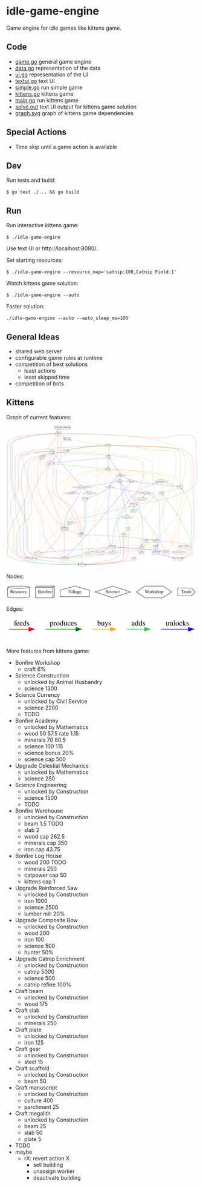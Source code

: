 # idle-game-engine

Game engine for idle games like kittens game.

## Code

- [game.go](game/game.go) general game engine
- [data.go](data/data.go) representation of the data
- [ui.go](ui/ui.go) representation of the UI
- [textui.go](textui/textui.go) text UI
- [simple.go](examples/simple/simple.go) run simple game
- [kittens.go](kittens/kittens.go) kittens game
- [main.go](main.go) run kittens game
- [solve.out](kittens/testdata/solve.out) text UI output for kittens game solution
- [graph.svg](kittens/testdata/graph.svg) graph of kittens game dependencies

## Special Actions

- Time skip until a game action is available

## Dev

Run tests and build:

```
$ go test ./... && go build
```

## Run

Run interactive kittens game:

```
$ ./idle-game-engine
```

Use text UI or http://localhost:8080/.

Set starting resources:

```
$ ./idle-game-engine --resource_map='catnip:100,Catnip Field:1'
```

Watch kittens game solution:

```
$ ./idle-game-engine --auto
```

Faster solution:

```
./idle-game-engine --auto --auto_sleep_ms=100
```

## General Ideas

- shared web server
- configurable game rules at runtime
- competition of best solutions
  - least actions 
  - least skipped time
- competition of bots

## Kittens

Graph of current features:

![graph](kittens/testdata/graph.svg)

Nodes:

![graph nodes](kittens/testdata/graph_nodes.svg)

Edges:

![graph edges](kittens/testdata/graph_edges.svg)

More features from kittens game:

- Bonfire Workshop
  - craft 6%
- Science Construction
  - unlocked by Animal Husbandry
  - science 1300
- Science Currency
  - unlocked by Civil Service
  - science 2200
  - TODO
- Bonfire Academy
  - unlocked by Mathematics
  - wood 50 57.5 rate 1.15
  - minerals 70 80.5
  - science 100 115
  - science bonus 20%
  - science cap 500
- Upgrade Celestial Mechanics
  - unlocked by Mathematics
  - science 250
- Science Engineering
  - unlocked by Construction
  - science 1500
  - TODO
- Bonfire Warehouse
  - unlocked by Construction
  - beam 1.5 TODO
  - slab 2
  - wood cap 262.5
  - minerals cap 350
  - iron cap 43.75
- Bonfire Log House
  - wood 200 TODO
  - minerals 250
  - catpower cap 50
  - kittens cap 1
- Upgrade Reinforced Saw
  - unlocked by Construction
  - iron 1000
  - science 2500
  - lumber mill 20%
- Upgrade Composite Bow
  - unlocked by Construction
  - wood 200
  - iron 100
  - science 500
  - hunter 50%
- Upgrade Catnip Enrichment
  - unlocked by Construction
  - catnip 5000
  - science 500
  - catnip refine 100%
- Craft beam
  - unlocked by Construction
  - wood 175
- Craft slab
  - unlocked by Construction
  - minerals 250
- Craft plate
  - unlocked by Construction
  - iron 125
- Craft gear
  - unlocked by Construction
  - steel 15
- Craft scaffold
  - unlocked by Construction
  - beam 50
- Craft manuscript
  - unlocked by Construction
  - culture 400
  - parchment 25
- Craft megalith
  - unlocked by Construction
  - beam 25
  - slab 50
  - plate 5
- TODO
- maybe
  - rX: revert action X
    - sell building
    - unassign worker
    - deactivate building
